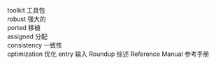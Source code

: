 toolkit 工具包   
robust 强大的  
ported 移植  
assigned 分配  
 consistency 一致性  
 optimization 优化
 entry 输入
 Roundup 综述
 Reference Manual 参考手册
 